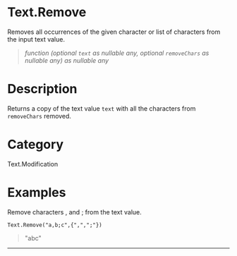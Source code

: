 # Text.Remove
Removes all occurrences of the given character or list of characters from the input text value.
> _function (optional <code>text</code> as nullable any, optional <code>removeChars</code> as nullable any) as nullable any_

# Description 
Returns a copy of the text value <code>text</code> with all the characters from <code>removeChars</code> removed.
# Category 
Text.Modification
# Examples 
Remove characters , and ; from the text value.
```
Text.Remove("a,b;c",{",",";"})
```
> "abc"
***
